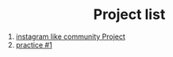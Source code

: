 <h1 align="center">Project list</h1>

1. [instagram like community Project](https://github.com/4923/GwangjuAI2/tree/master/02_Rotation/WebApplication/Project/livecoding)
2. [practice #1](https://github.com/4923/GwangjuAI2/tree/master/02_Rotation/WebApplication/Project/personalProject)
    

